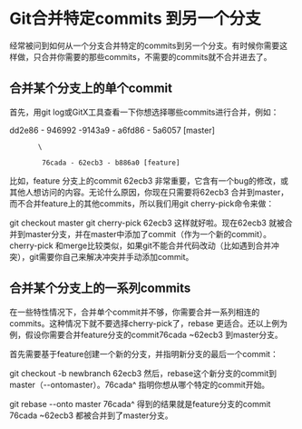 # Git合并特定commits 到另一个分支

经常被问到如何从一个分支合并特定的commits到另一个分支。有时候你需要这样做，只合并你需要的那些commits，不需要的commits就不合并进去了。

## 合并某个分支上的单个commit
首先，用git log或GitX工具查看一下你想选择哪些commits进行合并，例如：

dd2e86 - 946992 -9143a9 - a6fd86 - 5a6057 [master]

           \

            76cada - 62ecb3 - b886a0 [feature]

比如，feature 分支上的commit 62ecb3 非常重要，它含有一个bug的修改，或其他人想访问的内容。无论什么原因，你现在只需要将62ecb3 合并到master，而不合并feature上的其他commits，所以我们用git cherry-pick命令来做：


git checkout master
git cherry-pick 62ecb3
这样就好啦。现在62ecb3 就被合并到master分支，并在master中添加了commit（作为一个新的commit）。cherry-pick 和merge比较类似，如果git不能合并代码改动（比如遇到合并冲突），git需要你自己来解决冲突并手动添加commit。

## 合并某个分支上的一系列commits
在一些特性情况下，合并单个commit并不够，你需要合并一系列相连的commits。这种情况下就不要选择cherry-pick了，rebase 更适合。还以上例为例，假设你需要合并feature分支的commit76cada ~62ecb3 到master分支。

首先需要基于feature创建一个新的分支，并指明新分支的最后一个commit：


git checkout -b newbranch 62ecb3
然后，rebase这个新分支的commit到master（--ontomaster）。76cada^ 指明你想从哪个特定的commit开始。


git rebase --onto master 76cada^
得到的结果就是feature分支的commit 76cada ~62ecb3 都被合并到了master分支。

<!-- https://www.devroom.io/2010/06/10/cherry-picking-specific-commits-from-another-branch/ -->
